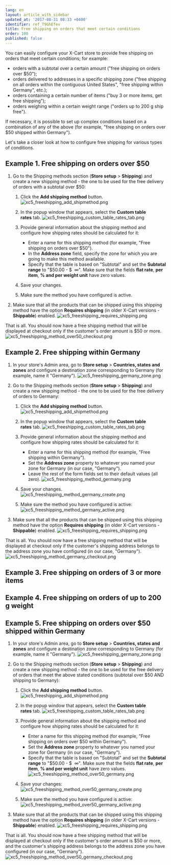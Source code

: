```yaml
---
lang: en
layout: article_with_sidebar
updated_at: '2017-08-31 08:33 +0400'
identifier: ref_T9GhEfev
title: Free shipping on orders that meet certain conditions
order: 100
published: false
---
```

You can easily configure your X-Cart store to provide free shipping on orders that meet certain conditions; for example:

   * orders with a subtotal over a certain amount ("free shipping on orders over $50");
   * orders delivered to addresses in a specific shipping zone ("free shipping on all orders within the contiguous United States", "free shipping within Germany", etc.);
   * orders containing a certain number of items ("buy 3 or more items, get free shipping");
   * orders weighing within a certain weight range ("orders up to 200 g ship free").

If necessary, it is possible to set up complex conditions based on a combination of any of the above (for example, "free shipping on orders over $50 shipped within Germany").

Let's take a closer look at how to configure free shipping for various types of conditions.

## Example 1. Free shipping on orders over $50

1.  Go to the Shipping methods section (**Store setup** > **Shipping**) and create a new shipping method - the one to be used for the free delivery of orders with a subtotal over $50:

    1.  Click the **Add shipping method** button.
        ![xc5_freeshipping_add_shipmethod.png]({{site.baseurl}}/attachments/ref_T9GhEfev/xc5_freeshipping_add_shipmethod.png)

    2.  In the popup window that appears, select the **Custom table rates** tab.
        ![xc5_freeshipping_custom_table_rates_tab.png]({{site.baseurl}}/attachments/ref_T9GhEfev/xc5_freeshipping_custom_table_rates_tab.png)

    3.  Provide general information about the shipping method and configure how shipping rates should be calculated for it:
        *   Enter a name for this shipping method (for example, "Free shipping on orders over $50").
        *   In the **Address zone** field, specify the zone for which you are going to make this method available.
        *   Specify that the table is based on "Subtotal" and set the **Subtotal range** to "$50.00 - $  ∞". Make sure that the fields **flat rate**, **per item**, **% and per weight unit** have zero values.
                
    4.  Save your changes.
        
    5.  Make sure the method you have configured is active.

3.  Make sure that all the products that can be shipped using this shipping method have the option **Requires shipping** (in older X-Cart versions - **Shippable**) enabled.
    ![xc5_freeshipping_requires_shipping.png]({{site.baseurl}}/attachments/ref_T9GhEfev/xc5_freeshipping_requires_shipping.png)

That is all. You should now have a free shipping method that will be displayed at checkout only if the customer's order amount is $50 or more.
    ![xc5_freeshipping_method_over50_checkout.png]({{site.baseurl}}/attachments/ref_T9GhEfev/xc5_freeshipping_method_over50_checkout.png)

    
## Example 2. Free shipping within Germany

1.  In your store's Admin area, go to **Store setup** > **Countries, states and zones** and configure a destination zone corresponding to Germany (for example, name it "Germany").
       ![xc5_freeshipping_germany_zone.png]({{site.baseurl}}/attachments/ref_T9GhEfev/xc5_freeshipping_germany_zone.png)

2.  Go to the Shipping methods section (**Store setup** > **Shipping**) and create a new shipping method - the one to be used for the free delivery of orders to Germany:

    1.  Click the **Add shipping method** button.
        ![xc5_freeshipping_add_shipmethod.png]({{site.baseurl}}/attachments/ref_T9GhEfev/xc5_freeshipping_add_shipmethod.png)

    2.  In the popup window that appears, select the **Custom table rates** tab.
        ![xc5_freeshipping_custom_table_rates_tab.png]({{site.baseurl}}/attachments/ref_T9GhEfev/xc5_freeshipping_custom_table_rates_tab.png)

    3.  Provide general information about the shipping method and configure how shipping rates should be calculated for it:
        *   Enter a name for this shipping method (for example, "Free shipping within Germany").
        *   Set the **Address zone** property to whatever you named your zone for Germany (in our case, "Germany").
        *   Leave the rest of the form fields set to their default values (all zero).
        ![xc5_freeshipping_method_germany.png]({{site.baseurl}}/attachments/ref_T9GhEfev/xc5_freeshipping_method_germany.png)
        
    4.  Save your changes.
        ![xc5_freeshipping_method_germany_create.png]({{site.baseurl}}/attachments/ref_T9GhEfev/xc5_freeshipping_method_germany_create.png)

    5.  Make sure the method you have configured is active:
        ![xc5_freeshipping_method_germany_active.png]({{site.baseurl}}/attachments/ref_T9GhEfev/xc5_freeshipping_method_germany_active.png)
       
3.  Make sure that all the products that can be shipped using this shipping method have the option **Requires shipping** (in older X-Cart versions - **Shippable**) enabled.
    ![xc5_freeshipping_requires_shipping.png]({{site.baseurl}}/attachments/ref_T9GhEfev/xc5_freeshipping_requires_shipping.png)

That is all. You should now have a free shipping method that will be displayed at checkout only if the customer's shipping address belongs to the address zone you have configured (in our case, "Germany").
     ![xc5_freeshipping_method_germany_checkout.png]({{site.baseurl}}/attachments/ref_T9GhEfev/xc5_freeshipping_method_germany_checkout.png)

    
    
## Example 3. Free shipping on orders of 3 or more items
## Example 4. Free shipping on orders of up to 200 g weight
## Example 5. Free shipping on orders over $50 shipped within Germany

1.  In your store's Admin area, go to **Store setup** > **Countries, states and zones** and configure a destination zone corresponding to Germany (for example, name it "Germany").
       ![xc5_freeshipping_germany_zone.png]({{site.baseurl}}/attachments/ref_T9GhEfev/xc5_freeshipping_germany_zone.png)

2.  Go to the Shipping methods section (**Store setup** > **Shipping**) and create a new shipping method - the one to be used for the free delivery of orders that meet the above stated conditions (subtotal over $50 AND shipping to Germany):

    1.  Click the **Add shipping method** button.
        ![xc5_freeshipping_add_shipmethod.png]({{site.baseurl}}/attachments/ref_T9GhEfev/xc5_freeshipping_add_shipmethod.png)

    2.  In the popup window that appears, select the **Custom table rates** tab.
        ![xc5_freeshipping_custom_table_rates_tab.png]({{site.baseurl}}/attachments/ref_T9GhEfev/xc5_freeshipping_custom_table_rates_tab.png)

    3.  Provide general information about the shipping method and configure how shipping rates should be calculated for it:
        *   Enter a name for this shipping method (for example, "Free shipping on orders over $50 within Germany").
        *   Set the **Address zone** property to whatever you named your zone for Germany (in our case, "Germany").
        *   Specify that the table is based on "Subtotal" and set the **Subtotal range** to "$50.00 - $  ∞". Make sure that the fields **flat rate**, **per item**, **% and per weight unit** have zero values.
        ![xc5_freeshipping_method_over50_germany.png]({{site.baseurl}}/attachments/ref_T9GhEfev/xc5_freeshipping_method_over50_germany.png)
        
    4.  Save your changes:
        ![xc5_freeshipping_method_over50_germany_create.png]({{site.baseurl}}/attachments/ref_T9GhEfev/xc5_freeshipping_method_over50_germany_create.png)

    5.  Make sure the method you have configured is active:
        ![xc5_freeshipping_method_over50_germany_active.png]({{site.baseurl}}/attachments/ref_T9GhEfev/xc5_freeshipping_method_over50_germany_active.png)

3.  Make sure that all the products that can be shipped using this shipping method have the option **Requires shipping** (in older X-Cart versions - **Shippable**) enabled.
    ![xc5_freeshipping_requires_shipping.png]({{site.baseurl}}/attachments/ref_T9GhEfev/xc5_freeshipping_requires_shipping.png)

That is all. You should now have a free shipping method that will be displayed at checkout only if the customer's order amount is $50 or more, and the customer's shipping address belongs to the address zone you have configured (in our case, "Germany").
    ![xc5_freeshipping_method_over50_germany_checkout.png]({{site.baseurl}}/attachments/ref_T9GhEfev/xc5_freeshipping_method_over50_germany_checkout.png)
